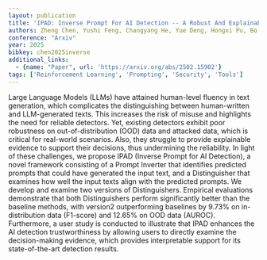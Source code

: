 ```yaml
---
layout: publication
title: 'IPAD: Inverse Prompt For AI Detection -- A Robust And Explainable Llm-generated Text Detector'
authors: Zheng Chen, Yushi Feng, Changyang He, Yue Deng, Hongxi Pu, Bo Li
conference: "Arxiv"
year: 2025
bibkey: chen2025inverse
additional_links:
  - {name: "Paper", url: 'https://arxiv.org/abs/2502.15902'}
tags: ['Reinforcement Learning', 'Prompting', 'Security', 'Tools']
---
```

Large Language Models (LLMs) have attained human-level fluency in text
generation, which complicates the distinguishing between human-written and
LLM-generated texts. This increases the risk of misuse and highlights the need
for reliable detectors. Yet, existing detectors exhibit poor robustness on
out-of-distribution (OOD) data and attacked data, which is critical for
real-world scenarios. Also, they struggle to provide explainable evidence to
support their decisions, thus undermining the reliability. In light of these
challenges, we propose IPAD (Inverse Prompt for AI Detection), a novel
framework consisting of a Prompt Inverter that identifies predicted prompts
that could have generated the input text, and a Distinguisher that examines how
well the input texts align with the predicted prompts. We develop and examine
two versions of Distinguishers. Empirical evaluations demonstrate that both
Distinguishers perform significantly better than the baseline methods, with
version2 outperforming baselines by 9.73% on in-distribution data (F1-score)
and 12.65% on OOD data (AUROC). Furthermore, a user study is conducted to
illustrate that IPAD enhances the AI detection trustworthiness by allowing
users to directly examine the decision-making evidence, which provides
interpretable support for its state-of-the-art detection results.
